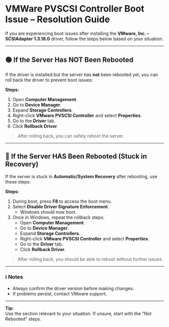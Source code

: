 # VMWare PVSCSI Controller Boot Issue – Resolution Guide

If you are experiencing boot issues after installing the **VMware, Inc. – SCSIAdapter 1.3.18.0** driver, follow the steps below based on your situation.

---

## 🟢 **If the Server Has NOT Been Rebooted**

If the driver is installed but the server has **not** been rebooted yet, you can roll back the driver to prevent boot issues:

**Steps:**
1. Open **Computer Management**.
2. Go to **Device Manager**.
3. Expand **Storage Controllers**.
4. Right-click **VMware PVSCSI Controller** and select **Properties**.
5. Go to the **Driver** tab.
6. Click **Rollback Driver**.

> After rolling back, you can safely reboot the server.

---

## 🔴 **If the Server HAS Been Rebooted (Stuck in Recovery)**

If the server is stuck in **Automatic/System Recovery** after rebooting, use these steps:

**Steps:**
1. During boot, press **F8** to access the boot menu.
2. Select **Disable Driver Signature Enforcement**.
   - Windows should now boot.
3. Once in Windows, repeat the rollback steps:
   - Open **Computer Management**.
   - Go to **Device Manager**.
   - Expand **Storage Controllers**.
   - Right-click **VMware PVSCSI Controller** and select **Properties**.
   - Go to the **Driver** tab.
   - Click **Rollback Driver**.

> After rolling back, you should be able to reboot without further issues.

---

### ℹ️ **Notes**
- Always confirm the driver version before making changes.
- If problems persist, contact VMware support.

---

**Tip:**  
Use the section relevant to your situation. If unsure, start with the "Not Rebooted" steps.
